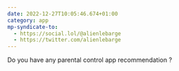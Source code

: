 ```yaml
---
date: 2022-12-27T10:05:46.674+01:00
category: app
mp-syndicate-to:
  - https://social.lol/@alienlebarge
  - https://twitter.com/alienlebarge
---
```

Do you have any parental control app recommendation ?
